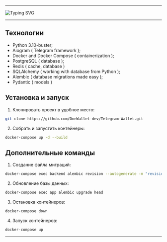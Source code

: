 <hr/>

![Typing SVG](https://readme-typing-svg.herokuapp.com?font=Fira+Code&size=40&pause=1000&color=373737&background=91C5F4&center=true&vCenter=true&multiline=true&width=1080&height=80&lines=Telegram+Crypto+WAllet+(TCW))
<hr/>

## Технологии
- Python 3.10-buster;
- Aiogram ( Telegram framework  );
- Docker and Docker Compose ( containerization );
- PostgreSQL ( database );
- Redis ( cache, database )
- SQLAlchemy ( working with database from Python );
- Alembic ( database migrations made easy );
- Pydantic ( models )


## Установка и запуск

1. Клонировать проект в удобное место:

```sh
git clone https://github.com/OneWallet-dev/Telegram-Wallet.git
```

2. Собрать и запустить контейнеры:
```sh
docker-compose up -d --build
```


## Дополнительные команды

1. Создание файла миграций:

```sh
docker-compose exec backend alembic revision --autogenerate -m "revision_name"
```

2. Обновление базы данных:

```sh
docker-compose exec app alembic upgrade head
```

3. Остановка контейнеров:
```sh
docker-compose down
```

4. Запуск контейнеров:
```sh
docker-compose up
```

<hr/>
